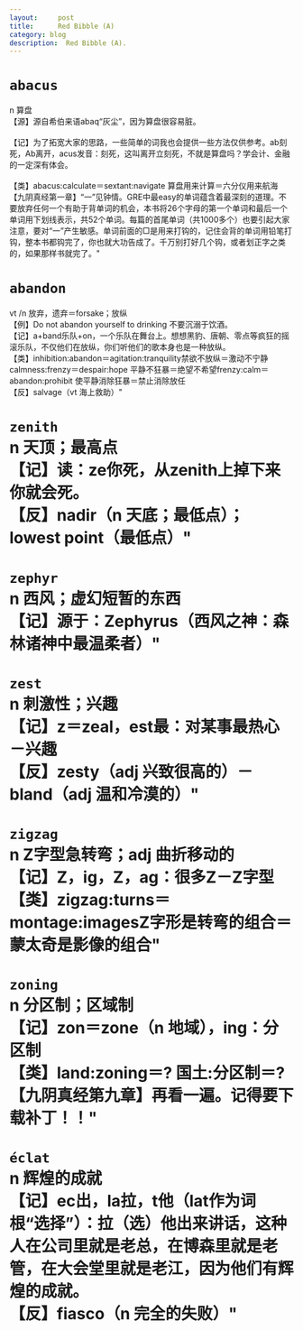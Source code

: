 ```yaml
---
layout:     post
title:      Red Bibble (A)
category: blog
description:  Red Bibble (A).
---
```


# `abacus`
n 算盘<br />【源】源自希伯来语abaq“灰尘”，因为算盘很容易脏。<br /><br />【记】为了拓宽大家的思路，一些简单的词我也会提供一些方法仅供参考。ab刻死，Ab离开，acus发音：刻死，这叫离开立刻死，不就是算盘吗？学会计、金融的一定深有体会。<br /><br />【类】abacus:calculate＝sextant:navigate   算盘用来计算＝六分仪用来航海<br />【九阴真经第一章】“一”见钟情。GRE中最easy的单词蕴含着最深刻的道理。不要放弃任何一个有助于背单词的机会，本书将26个字母的第一个单词和最后一个单词用下划线表示，共52个单词。每篇的首尾单词（共1000多个）也要引起大家注意，要对“一”产生敏感。单词前面的□是用来打钩的，记住会背的单词用铅笔打钩，整本书都钩完了，你也就大功告成了。千万别打好几个钩，或者划正字之类的，如果那样书就完了。"

# `abandon`	
vt /n 放弃，遗弃＝forsake；放纵<br />【例】Do not abandon yourself to drinking 不要沉溺于饮酒。<br />【记】a+band乐队+on，一个乐队在舞台上。想想黑豹、唐朝、零点等疯狂的摇滚乐队，不仅他们在放纵，你们听他们的歌本身也是一种放纵。<br />【类】inhibition:abandon＝agitation:tranquility禁欲不放纵＝激动不宁静calmness:frenzy＝despair:hope  平静不狂暴＝绝望不希望frenzy:calm＝abandon:prohibit  使平静消除狂暴＝禁止消除放任<br />【反】salvage（vt 海上救助）"<br/>
# `zenith`<br/>n 天顶；最高点<br />【记】读：ze你死，从zenith上掉下来你就会死。<br />【反】nadir（n 天底；最低点）；lowest point（最低点）"<br/>
# `zephyr`<br/>n 西风；虚幻短暂的东西<br />【记】源于：Zephyrus（西风之神：森林诸神中最温柔者）"<br/>
# `zest`<br/>n 刺激性；兴趣<br />【记】z＝zeal，est最：对某事最热心－兴趣<br />【反】zesty（adj 兴致很高的）－bland（adj 温和冷漠的）"<br/>
# `zigzag`<br/>n Z字型急转弯；adj 曲折移动的<br />【记】Z，ig，Z，ag：很多Z－Z字型<br />【类】zigzag:turns＝montage:imagesZ字形是转弯的组合＝蒙太奇是影像的组合"<br/>
# `zoning`<br/>n 分区制；区域制<br />【记】zon＝zone（n 地域），ing：分区制<br />【类】land:zoning＝?   国土:分区制＝?<br />【九阴真经第九章】再看一遍。记得要下载补丁！！"<br/>
# `éclat`<br/>n 辉煌的成就<br />【记】ec出，la拉，t他（lat作为词根“选择”）：拉（选）他出来讲话，这种人在公司里就是老总，在博森里就是老管，在大会堂里就是老江，因为他们有辉煌的成就。<br />【反】fiasco（n 完全的失败）"<br/>
